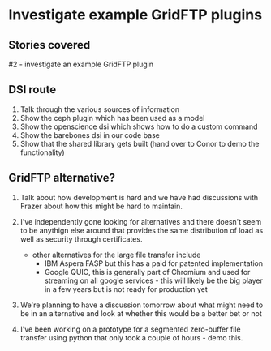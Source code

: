# Investigate example GridFTP plugins

## Stories covered
#2 - investigate an example GridFTP plugin

## DSI route
1. Talk through the various sources of information
1. Show the ceph plugin which has been used as a model
1. Show the openscience dsi which shows how to do a custom command
1. Show the barebones dsi in our code base
1. Show that the shared library gets built (hand over to Conor to demo the functionality)

## GridFTP alternative?
1. Talk about how development is hard and we have had discussions with Frazer about how this might be hard to maintain.
1. I've independently gone looking for alternatives and there doesn't seem to be anythign else around that provides the same distribution of load as well as security through certificates.
   - other alternatives for the large file transfer include
      - IBM Aspera FASP but this has a paid for patented implementation
      - Google QUIC, this is generally part of Chromium and used for streaming on all google services - this will likely be the big player in a few years but is not ready for production yet

1. We're planning to have a discussion tomorrow about what might need to be in an alternative and look at whether this would be a better bet or not

1. I've been working on a prototype for a segmented zero-buffer file transfer using python that only took a couple of hours - demo this.


